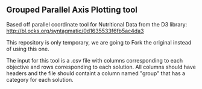 ## Grouped Parallel Axis Plotting tool
Based off parallel coordinate tool for Nutritional Data from the D3 library: http://bl.ocks.org/syntagmatic/0d1635533f6fb5ac4da3

This repository is only temporary, we are going to Fork the original instead of using this one.

The input for this tool is a .csv file with columns corresponding to each objective and rows corresponding to each solution. All columns should have headers and the file should containt a column named "group" that has a category for each solution.
